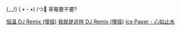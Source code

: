 {\__/}
( • - •)
/つ🍓 草莓要不要?

[恒温 DJ Remix (慢摇)](https://www.youtube.com/watch?v=eh8YlzZJzOk)
[我就是这样 DJ Remix (慢摇)](https://www.youtube.com/watch?v=HsVFghXrNAk)
[Ice Paper - 心如止水](https://www.youtube.com/watch?v=T0motoUoUnw)
